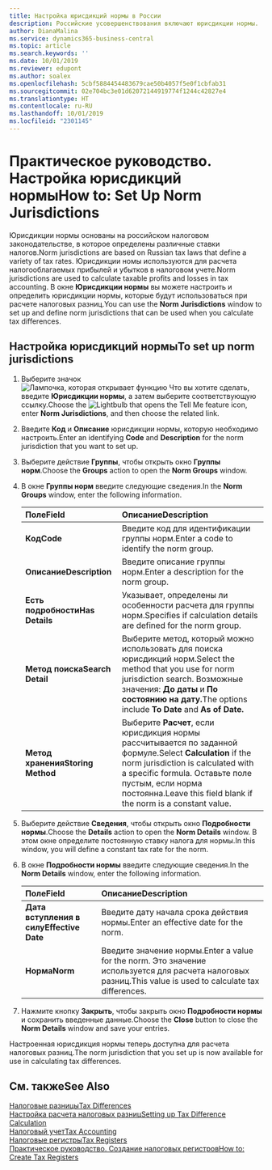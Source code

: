 ```yaml
---
title: Настройка юрисдикций нормы в России
description: Российские усовершенствования включают юрисдикции нормы.
author: DianaMalina
ms.service: dynamics365-business-central
ms.topic: article
ms.search.keywords: ''
ms.date: 10/01/2019
ms.reviewer: edupont
ms.author: soalex
ms.openlocfilehash: 5cbf5884454483679cae50b4057f5e0f1cbfab31
ms.sourcegitcommit: 02e704bc3e01d62072144919774f1244c42827e4
ms.translationtype: HT
ms.contentlocale: ru-RU
ms.lasthandoff: 10/01/2019
ms.locfileid: "2301145"
---
```

# <a name="how-to-set-up-norm-jurisdictions"></a><span data-ttu-id="09d66-103">Практическое руководство. Настройка юрисдикций нормы</span><span class="sxs-lookup"><span data-stu-id="09d66-103">How to: Set Up Norm Jurisdictions</span></span>

<span data-ttu-id="09d66-104">Юрисдикции нормы основаны на российском налоговом законодательстве, в которое определены различные ставки налогов.</span><span class="sxs-lookup"><span data-stu-id="09d66-104">Norm jurisdictions are based on Russian tax laws that define a variety of tax rates.</span></span> <span data-ttu-id="09d66-105">Юрисдикции номы используются для расчета налогооблагаемых прибылей и убытков в налоговом учете.</span><span class="sxs-lookup"><span data-stu-id="09d66-105">Norm jurisdictions are used to calculate taxable profits and losses in tax accounting.</span></span> <span data-ttu-id="09d66-106">В окне **Юрисдикции нормы** вы можете настроить и определить юрисдикции нормы, которые будут использоваться при расчете налоговых разниц.</span><span class="sxs-lookup"><span data-stu-id="09d66-106">You can use the **Norm Jurisdictions** window to set up and define norm jurisdictions that can be used when you calculate tax differences.</span></span>

## <a name="to-set-up-norm-jurisdictions"></a><span data-ttu-id="09d66-107">Настройка юрисдикций нормы</span><span class="sxs-lookup"><span data-stu-id="09d66-107">To set up norm jurisdictions</span></span>

1. <span data-ttu-id="09d66-108">Выберите значок ![Лампочка, которая открывает функцию Что вы хотите сделать](../../media/ui-search/search_small.png "Что вы хотите сделать"), введите **Юрисдикции нормы**, а затем выберите соответствующую ссылку.</span><span class="sxs-lookup"><span data-stu-id="09d66-108">Choose the ![Lightbulb that opens the Tell Me feature](../../media/ui-search/search_small.png "Tell me what you want to do") icon, enter **Norm Jurisdictions**, and then choose the related link.</span></span>

2. <span data-ttu-id="09d66-109">Введите **Код** и **Описание** юрисдикции нормы, которую необходимо настроить.</span><span class="sxs-lookup"><span data-stu-id="09d66-109">Enter an identifying **Code** and **Description** for the norm jurisdiction that you want to set up.</span></span>

3. <span data-ttu-id="09d66-110">Выберите действие **Группы**, чтобы открыть окно **Группы норм**.</span><span class="sxs-lookup"><span data-stu-id="09d66-110">Choose the **Groups** action to open the **Norm Groups** window.</span></span>

4. <span data-ttu-id="09d66-111">В окне **Группы норм** введите следующие сведения.</span><span class="sxs-lookup"><span data-stu-id="09d66-111">In the **Norm Groups** window, enter the following information.</span></span>

   | <span data-ttu-id="09d66-112">Поле</span><span class="sxs-lookup"><span data-stu-id="09d66-112">Field</span></span>              | <span data-ttu-id="09d66-113">Описание</span><span class="sxs-lookup"><span data-stu-id="09d66-113">Description</span></span>                                                  |
   | :----------------- | :----------------------------------------------------------- |
   | <span data-ttu-id="09d66-114">**Код**</span><span class="sxs-lookup"><span data-stu-id="09d66-114">**Code**</span></span>           | <span data-ttu-id="09d66-115">Введите код для идентификации группы норм.</span><span class="sxs-lookup"><span data-stu-id="09d66-115">Enter a code to identify the norm group.</span></span>                     |
   | <span data-ttu-id="09d66-116">**Описание**</span><span class="sxs-lookup"><span data-stu-id="09d66-116">**Description**</span></span>    | <span data-ttu-id="09d66-117">Введите описание группы норм.</span><span class="sxs-lookup"><span data-stu-id="09d66-117">Enter a description for the norm group.</span></span>                      |
   | <span data-ttu-id="09d66-118">**Есть подробности**</span><span class="sxs-lookup"><span data-stu-id="09d66-118">**Has Details**</span></span>    | <span data-ttu-id="09d66-119">Указывает, определены ли особенности расчета для группы норм.</span><span class="sxs-lookup"><span data-stu-id="09d66-119">Specifies if calculation details are defined for the norm group.</span></span> |
   | <span data-ttu-id="09d66-120">**Метод поиска**</span><span class="sxs-lookup"><span data-stu-id="09d66-120">**Search Detail**</span></span>  | <span data-ttu-id="09d66-121">Выберите метод, который можно использовать для поиска юрисдикций норм.</span><span class="sxs-lookup"><span data-stu-id="09d66-121">Select the method that you use for norm jurisdiction search.</span></span> <span data-ttu-id="09d66-122">Возможные значения: **До даты** и **По состоянию на дату.**</span><span class="sxs-lookup"><span data-stu-id="09d66-122">The options include **To Date** and **As of Date.**</span></span> |
   | <span data-ttu-id="09d66-123">**Метод хранения**</span><span class="sxs-lookup"><span data-stu-id="09d66-123">**Storing Method**</span></span> | <span data-ttu-id="09d66-124">Выберите **Расчет**, если юрисдикция нормы рассчитывается по заданной формуле.</span><span class="sxs-lookup"><span data-stu-id="09d66-124">Select **Calculation** if the norm jurisdiction is calculated with a specific formula.</span></span> <span data-ttu-id="09d66-125">Оставьте поле пустым, если норма постоянна.</span><span class="sxs-lookup"><span data-stu-id="09d66-125">Leave this field blank if the norm is a constant value.</span></span> |

5. <span data-ttu-id="09d66-126">Выберите действие **Сведения**, чтобы открыть окно **Подробности нормы**.</span><span class="sxs-lookup"><span data-stu-id="09d66-126">Choose the **Details** action to open the **Norm Details** window.</span></span> <span data-ttu-id="09d66-127">В этом окне определите постоянную ставку налога для нормы.</span><span class="sxs-lookup"><span data-stu-id="09d66-127">In this window, you will define a constant tax rate for the norm.</span></span>

6. <span data-ttu-id="09d66-128">В окне **Подробности нормы** введите следующие сведения.</span><span class="sxs-lookup"><span data-stu-id="09d66-128">In the **Norm Details** window, enter the following information.</span></span>

   | <span data-ttu-id="09d66-129">Поле</span><span class="sxs-lookup"><span data-stu-id="09d66-129">Field</span></span>              | <span data-ttu-id="09d66-130">Описание</span><span class="sxs-lookup"><span data-stu-id="09d66-130">Description</span></span>                                                  |
   | :----------------- | :----------------------------------------------------------- |
   | <span data-ttu-id="09d66-131">**Дата вступления в силу**</span><span class="sxs-lookup"><span data-stu-id="09d66-131">**Effective Date**</span></span> | <span data-ttu-id="09d66-132">Введите дату начала срока действия нормы.</span><span class="sxs-lookup"><span data-stu-id="09d66-132">Enter an effective date for the norm.</span></span>                        |
   | <span data-ttu-id="09d66-133">**Норма**</span><span class="sxs-lookup"><span data-stu-id="09d66-133">**Norm**</span></span>           | <span data-ttu-id="09d66-134">Введите значение нормы.</span><span class="sxs-lookup"><span data-stu-id="09d66-134">Enter a value for the norm.</span></span> <span data-ttu-id="09d66-135">Это значение используется для расчета налоговых разниц.</span><span class="sxs-lookup"><span data-stu-id="09d66-135">This value is used to calculate tax differences.</span></span> |

7. <span data-ttu-id="09d66-136">Нажмите кнопку **Закрыть**, чтобы закрыть окно **Подробности нормы** и сохранить введенные данные.</span><span class="sxs-lookup"><span data-stu-id="09d66-136">Choose the **Close** button to close the **Norm Details** window and save your entries.</span></span>

<span data-ttu-id="09d66-137">Настроенная юрисдикция нормы теперь доступна для расчета налоговых разниц.</span><span class="sxs-lookup"><span data-stu-id="09d66-137">The norm jurisdiction that you set up is now available for use in calculating tax differences.</span></span>

## <a name="see-also"></a><span data-ttu-id="09d66-138">См. также</span><span class="sxs-lookup"><span data-stu-id="09d66-138">See Also</span></span>

[<span data-ttu-id="09d66-139">Налоговые разницы</span><span class="sxs-lookup"><span data-stu-id="09d66-139">Tax Differences</span></span>](Tax-Differences.md)  
[<span data-ttu-id="09d66-140">Настройка расчета налоговых разниц</span><span class="sxs-lookup"><span data-stu-id="09d66-140">Setting up Tax Difference Calculation</span></span>](Setting-up-Tax-Difference-Calculation.md)  
[<span data-ttu-id="09d66-141">Налоговый учет</span><span class="sxs-lookup"><span data-stu-id="09d66-141">Tax Accounting</span></span>](Tax-Accounting.md)  
[<span data-ttu-id="09d66-142">Налоговые регистры</span><span class="sxs-lookup"><span data-stu-id="09d66-142">Tax Registers</span></span>](Tax-Registers.md)  
[<span data-ttu-id="09d66-143">Практическое руководство. Создание налоговых регистров</span><span class="sxs-lookup"><span data-stu-id="09d66-143">How to: Create Tax Registers</span></span>](How-to-Create-Tax-Registers.md)  
